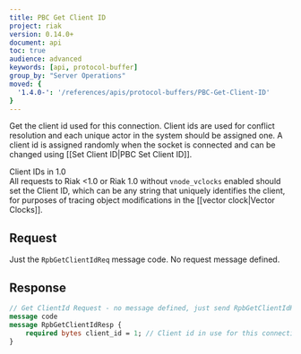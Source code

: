 ```yaml
---
title: PBC Get Client ID
project: riak
version: 0.14.0+
document: api
toc: true
audience: advanced
keywords: [api, protocol-buffer]
group_by: "Server Operations"
moved: {
  '1.4.0-': '/references/apis/protocol-buffers/PBC-Get-Client-ID'
}
---
```


Get the client id used for this connection. Client ids are used for conflict resolution and each unique actor in the system should be assigned one. A client id is assigned randomly when the socket is connected and can be changed using [[Set Client ID|PBC Set Client ID]].

<div class="note"><div class="title">Client IDs in 1.0</div>
All requests to Riak &lt;1.0 or Riak 1.0 without <code>vnode_vclocks</code>
enabled should set the Client ID, which can be any string that uniquely
identifies the client, for purposes of tracing object modifications in the
[[vector clock|Vector Clocks]].
</div>

## Request

Just the `RpbGetClientIdReq` message code. No request message defined.

## Response

```protobuf
// Get ClientId Request - no message defined, just send RpbGetClientIdReq
message code
message RpbGetClientIdResp {
    required bytes client_id = 1; // Client id in use for this connection
}
```
